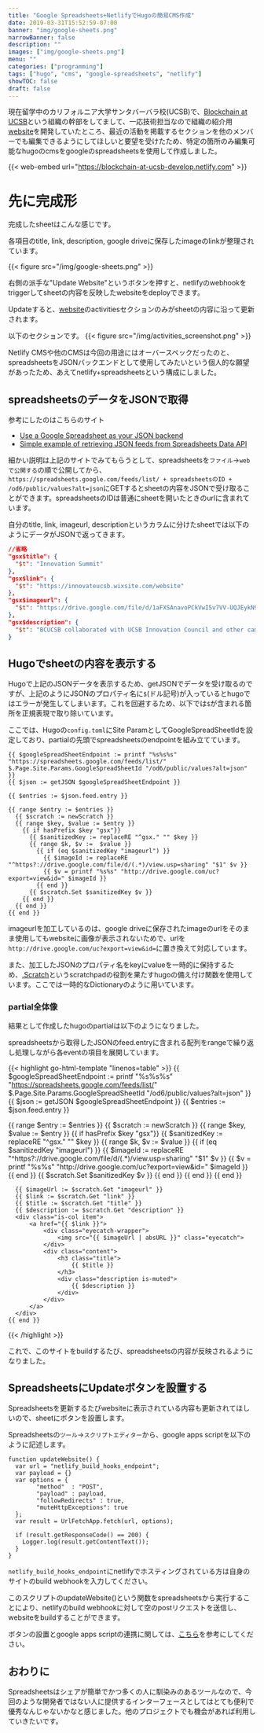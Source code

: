 ```yaml
---
title: "Google Spreadsheets+NetlifyでHugoの簡易CMS作成"
date: 2019-03-31T15:52:59-07:00
banner: "img/google-sheets.png"
narrowBanner: false
description: ""
images: ["img/google-sheets.png"]
menu: ""
categories: ["programming"]
tags: ["hugo", "cms", "google-spreadsheets", "netlify"]
showTOC: false
draft: false
---
```


現在留学中のカリフォルニア大学サンタバーバラ校(UCSB)で、[Blockchain at UCSB](https://www.blockchainatucsb.com/)という組織の幹部をしてまして、一応技術担当なので組織の紹介用[website](https://www.blockchainatucsb.com/)を開発していたところ、最近の活動を掲載するセクションを他のメンバーでも編集できるようにしてほしいと要望を受けたため、特定の箇所のみ編集可能なhugoのcmsをgoogleのspreadsheetsを使用して作成しました。

<!--more-->

{{< web-embed url="https://blockchain-at-ucsb-develop.netlify.com" >}}

# 先に完成形
完成したsheetはこんな感じです。

各項目のtitle, link, description, google driveに保存したimageのlinkが整理されています。

{{< figure src="/img/google-sheets.png" >}}

右側の派手な"Update Website"というボタンを押すと、netlifyのwebhookをtriggerしてsheetの内容を反映したwebsiteをdeployできます。

Updateすると、[website](https://www.blockchainatucsb.com/#activities)のactivitiesセクションのみがsheetの内容に沿って更新されます。

以下のセクションです。
{{< figure src="/img/activities_screenshot.png" >}}

Netlify CMSや他のCMSは今回の用途にはオーバースペックだったのと、spreadsheetsをJSONバックエンドとして使用してみたいという個人的な願望があったため、あえてnetlify+spreadsheetsという構成にしました。

## spreadsheetsのデータをJSONで取得

参考にしたのはこちらのサイト

- [Use a Google Spreadsheet as your JSON backend](https://coderwall.com/p/duapqq/use-a-google-spreadsheet-as-your-json-backend)
- [Simple example of retrieving JSON feeds from Spreadsheets Data API](https://developers.google.com/gdata/samples/spreadsheet_sample)

細かい説明は上記のサイトでみてもらうとして、spreadsheetsを`ファイル`->`webで公開する`の順で公開してから、`https://spreadsheets.google.com/feeds/list/ + spreadsheetsのID + /od6/public/values?alt=json`にGETするとsheetの内容をJSONで受け取ることができます。spreadsheetsのIDは普通にsheetを開いたときのurlに含まれています。

自分のtitle, link, imageurl, descriptionというカラムに分けたsheetでは以下のようにデータがJSONで返ってきます。

```JSON
//省略
"gsx$title": {
  "$t": "Innovation Summit"
},
"gsx$link": {
  "$t": "https://innovateucsb.wixsite.com/website"
},
"gsx$imageurl": {
  "$t": "https://drive.google.com/file/d/1aFXSAnavoPCkVwI5v7VV-UQJEykN9wMt/view?usp=sharing"
},
"gsx$description": {
  "$t": "BCUCSB collaborated with UCSB Innovation Council and other campus organizations to put together a one-day campus event (November 17, 2018) designed to foster and harness creative thinking and develop a innovative business model to improve problems found in global categories such as energy, sustainability, income inequality, digital security, and health."
}
```

## Hugoでsheetの内容を表示する


Hugoで上記のJSONデータを表示するため、getJSONでデータを受け取るのですが、上記のようにJSONのプロパティ名に`$`(ドル記号)が入っているとhugoではエラーが発生してしまいます。これを回避するため、以下では`$`が含まれる箇所を正規表現で取り除いています。

ここでは、Hugoの`config.toml`にSite ParamとしてGoogleSpreadSheetIdを設定しており、partialの先頭でspreadsheetsのendpointを組み立てています。

```go-html-template
{{ $googleSpreadSheetEndpoint := printf "%s%s%s" "https://spreadsheets.google.com/feeds/list/" $.Page.Site.Params.GoogleSpreadSheetId "/od6/public/values?alt=json" }}
{{ $json := getJSON $googleSpreadSheetEndpoint }}

{{ $entries := $json.feed.entry }}

{{ range $entry := $entries }}
  {{ $scratch := newScratch }}
  {{ range $key, $value := $entry }}
    {{ if hasPrefix $key "gsx"}}
      {{ $sanitizedKey := replaceRE "^gsx." "" $key }}
      {{ range $k, $v :=  $value }}
        {{ if (eq $sanitizedKey "imageurl") }}
          {{ $imageId := replaceRE "^https?://drive.google.com/file/d/(.*)/view.usp=sharing" "$1" $v }}
          {{ $v = printf "%s%s" "http://drive.google.com/uc?export=view&id=" $imageId }}
        {{ end }}
      {{ $scratch.Set $sanitizedKey $v }}
    {{ end }}
  {{ end }}
{{ end }}
```

imageurlを加工しているのは、google driveに保存されたimageのurlをそのまま使用してもwebsiteに画像が表示されないためで、urlを`http://drive.google.com/uc?export=view&id=`に置き換えて対応しています。

また、加工したJSONのプロパティ名をkeyにvalueを一時的に保持するため、[.Scratch](https://gohugo.io/functions/scratch/)というscratchpadの役割を果たすhugoの備え付け関数を使用しています。ここでは一時的なDictionaryのように用いています。

### partial全体像

結果として作成したhugoのpartialは以下のようになりました。

spreadsheetsから取得したJSONのfeed.entryに含まれる配列をrangeで繰り返し処理しながら各eventの項目を展開しています。

{{< highlight go-html-template "linenos=table" >}}
{{ $googleSpreadSheetEndpoint := printf "%s%s%s" "https://spreadsheets.google.com/feeds/list/" $.Page.Site.Params.GoogleSpreadSheetId "/od6/public/values?alt=json" }}
{{ $json := getJSON $googleSpreadSheetEndpoint }}
{{ $entries := $json.feed.entry }}

<div id="events">
    {{ range $entry := $entries }}
      {{ $scratch := newScratch }}
      {{ range $key, $value := $entry }}
        {{ if hasPrefix $key "gsx"}}
          {{ $sanitizedKey := replaceRE "^gsx." "" $key }}
          {{ range $k, $v :=  $value }}
            {{ if (eq $sanitizedKey "imageurl") }}
              {{ $imageId := replaceRE "^https?://drive.google.com/file/d/(.*)/view.usp=sharing" "$1" $v }}
              {{ $v = printf "%s%s" "http://drive.google.com/uc?export=view&id=" $imageId }}
            {{ end }}
            {{ $scratch.Set $sanitizedKey $v }}
          {{ end }}
        {{ end }}
      {{ end }}

      {{ $imageUrl := $scratch.Get "imageurl" }}
      {{ $link := $scratch.Get "link" }}
      {{ $title := $scratch.Get "title" }}
      {{ $description := $scratch.Get "description" }}
      <div class="is-col item">
          <a href="{{ $link }}">
              <div class="eyecatch-wrapper">
                  <img src="{{ $imageUrl | absURL }}" class="eyecatch">
              </div>
              <div class="content">
                  <h3 class="title">
                      {{ $title }}
                  </h3>
                  <div class="description is-muted">
                      {{ $description }}
                  </div>
              </div>
          </a>
      </div>
    {{ end }}
</div>
{{< /highlight >}}

これで、このサイトをbuildするたび、spreadsheetsの内容が反映されるようになりました。

## SpreadsheetsにUpdateボタンを設置する

Spreadsheetsを更新するたびwebsiteに表示されている内容も更新されてほしいので、sheetにボタンを設置します。

Spreadsheetsの`ツール`->`スクリプトエディター`から、google apps scriptを以下のように記述します。

```GAS
function updateWebsite() {
  var url = "netlify_build_hooks_endpoint";
  var payload = {}
  var options = {
        "method"  : "POST",
        "payload" : payload,
        "followRedirects" : true,
        "muteHttpExceptions": true
  };
  var result = UrlFetchApp.fetch(url, options);

  if (result.getResponseCode() == 200) {
    Logger.log(result.getContentText());
  }
}
```
`netlify_build_hooks_endpoint`にnetlifyでホスティングされている方は自身のサイトのbuild webhookを入力してください。

このスクリプトのupdateWebsite()という関数をspreadsheetsから実行することにより、netlifyのbuild webhookに対して空のpostリクエストを送信し、websiteをbuildすることができます。

ボタンの設置とgoogle apps scriptの連携に関しては、[こちら](https://www.atmarkit.co.jp/ait/articles/1708/14/news011.html)を参考にしてください。

## おわりに

Spreadsheetsはシェアが簡単でかつ多くの人に馴染みのあるツールなので、今回のような開発者ではない人に提供するインターフェースとしてはとても便利で優秀なんじゃないかなと感じました。他のプロジェクトでも機会があれば利用していきたいです。










